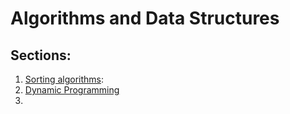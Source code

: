 # Algorithms and Data Structures
## Sections:
1. [Sorting algorithms](https://github.com/JakubMlocek/Algorithms_and_Data_Structures/tree/master/SortingAndPossitionsStatistics):
2. [Dynamic Programming](https://github.com/JakubMlocek/Algorithms_and_Data_Structures/tree/master/dynamicProgramming)
3. 
